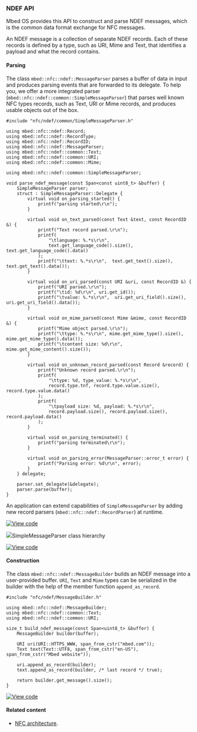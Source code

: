 ### NDEF API

Mbed OS provides this API to construct and parse NDEF messages, which is the common data format exchange for NFC messages.

An NDEF message is a collection of separate NDEF records. Each of these records is defined by a type, such as URI, Mime and Text, that identifies a payload and what the record contains.

#### Parsing

The class `mbed::nfc::ndef::MessageParser` parses a buffer of data in input and produces parsing events that are forwarded to its delegate. To help you, we offer a more integrated parser (`mbed::nfc::ndef::common::SimpleMessageParser`) that parses well known NFC types records, such as Text, URI or Mime records, and produces usable objects out of the box.

```
#include "nfc/ndef/common/SimpleMessageParser.h"

using mbed::nfc::ndef::Record;
using mbed::nfc::ndef::RecordType;
using mbed::nfc::ndef::RecordID;
using mbed::nfc::ndef::MessageParser;
using mbed::nfc::ndef::common::Text;
using mbed::nfc::ndef::common::URI;
using mbed::nfc::ndef::common::Mime;

using mbed::nfc::ndef::common::SimpleMessageParser;

void parse_ndef_message(const Span<const uint8_t> &buffer) {
    SimpleMessageParser parser;
    struct : SimpleMessageParser::Delegate {
        virtual void on_parsing_started() {
            printf("parsing started\r\n");
        }

        virtual void on_text_parsed(const Text &text, const RecordID &) {
            printf("Text record parsed.\r\n");
            printf(
                "\tlanguage: %.*s\r\n",
                text.get_language_code().size(), text.get_language_code().data()
            );
            printf("\ttext: %.*s\r\n",  text.get_text().size(), text.get_text().data());
        }

        virtual void on_uri_parsed(const URI &uri, const RecordID &) {
            printf("URI parsed.\r\n");
            printf("\tid: %d\r\n", uri.get_id());
            printf("\tvalue: %.*s\r\n",  uri.get_uri_field().size(), uri.get_uri_field().data());
        }

        virtual void on_mime_parsed(const Mime &mime, const RecordID &) {
            printf("Mime object parsed.\r\n");
            printf("\ttype: %.*s\r\n", mime.get_mime_type().size(), mime.get_mime_type().data());
            printf("\tcontent size: %d\r\n", mime.get_mime_content().size());
        }

        virtual void on_unknown_record_parsed(const Record &record) {
            printf("Unknown record parsed.\r\n");
            printf(
                "\ttype: %d, type_value: %.*s\r\n",
                record.type.tnf, record.type.value.size(), record.type.value.data()
            );
            printf(
                "\tpayload size: %d, payload: %.*s\r\n",
                record.payload.size(), record.payload.size(), record.payload.data()
            );
        }

        virtual void on_parsing_terminated() {
            printf("parsing terminated\r\n");
        }

        virtual void on_parsing_error(MessageParser::error_t error) {
            printf("Parsing error: %d\r\n", error);
        }
    } delegate;

    parser.set_delegate(&delegate);
    parser.parse(buffer);
}
```

An application can extend capabilities of `SimpleMessageParser` by adding new record parsers (`mbed::nfc::ndef::RecordParser`) at runtime.

[![View code](https://www.mbed.com/embed/?type=library)](http://os-doc-builder.test.mbed.com/docs/development/mbed-os-api-doxy/classmbed_1_1nfc_1_1ndef_1_1_message_parser.html)

<span class="images">![](https://os-doc-builder.test.mbed.com/docs/development/mbed-os-api-doxy/classmbed_1_1nfc_1_1ndef_1_1common_1_1_simple_message_parser.png)<span>SimpleMessageParser class hierarchy</span></span>

[![View code](https://www.mbed.com/embed/?type=library)](http://os-doc-builder.test.mbed.com/docs/development/mbed-os-api-doxy/classmbed_1_1nfc_1_1ndef_1_1common_1_1_simple_message_parser.html)

#### Construction

The class `mbed::nfc::ndef::MessageBuilder` builds an NDEF message into a user-provided buffer. `URI`, `Text` and `Mime` types can be serialized in the builder with the help of the member function `append_as_record`.

```
#include "nfc/ndef/MessageBuilder.h"

using mbed::nfc::ndef::MessageBuilder;
using mbed::nfc::ndef::common::Text;
using mbed::nfc::ndef::common::URI;

size_t build_ndef_message(const Span<uint8_t> &buffer) {
    MessageBuilder builder(buffer);

    URI uri(URI::HTTPS_WWW, span_from_cstr("mbed.com"));
    Text text(Text::UTF8, span_from_cstr("en-US"), span_from_cstr("Mbed website"));

    uri.append_as_record(builder);
    text.append_as_record(builder, /* last record */ true);

    return builder.get_message().size();
}
```

[![View code](https://www.mbed.com/embed/?type=library)](http://os-doc-builder.test.mbed.com/docs/development/mbed-os-api-doxy/classmbed_1_1nfc_1_1ndef_1_1_message_builder.html)

#### Related content

- [NFC architecture](/docs/v5.10/development/nfc-technology.html).
